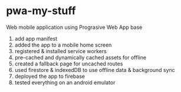 # pwa-my-stuff
Web mobile application using Prograsive Web App base
1. add app manifest
2. added the app to a mobile home screen
3. registered & installed service workers
4. pre-cached and dynamically cached assets for offline
5. created a fallback page for uncached routes
6. used firestore & indexedDB to use offline data & background sync
7. deployed the app to firebase
8. tested everything on an android emulator

